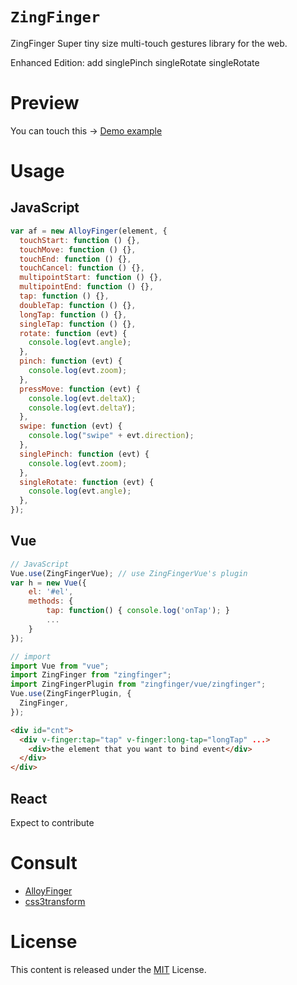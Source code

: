 # `ZingFinger`

ZingFinger Super tiny size multi-touch gestures library for the web.

Enhanced Edition: add singlePinch singleRotate singleRotate

# Preview

You can touch this → [Demo example](https://ilgei.github.io/ZingFinger/example/)

# Usage

## JavaScript

```js
var af = new AlloyFinger(element, {
  touchStart: function () {},
  touchMove: function () {},
  touchEnd: function () {},
  touchCancel: function () {},
  multipointStart: function () {},
  multipointEnd: function () {},
  tap: function () {},
  doubleTap: function () {},
  longTap: function () {},
  singleTap: function () {},
  rotate: function (evt) {
    console.log(evt.angle);
  },
  pinch: function (evt) {
    console.log(evt.zoom);
  },
  pressMove: function (evt) {
    console.log(evt.deltaX);
    console.log(evt.deltaY);
  },
  swipe: function (evt) {
    console.log("swipe" + evt.direction);
  },
  singlePinch: function (evt) {
    console.log(evt.zoom);
  },
  singleRotate: function (evt) {
    console.log(evt.angle);
  },
});
```

## Vue

```js
// JavaScript
Vue.use(ZingFingerVue); // use ZingFingerVue's plugin
var h = new Vue({
    el: '#el',
    methods: {
        tap: function() { console.log('onTap'); }
        ...
    }
});

// import
import Vue from "vue";
import ZingFinger from "zingfinger";
import ZingFingerPlugin from "zingfinger/vue/zingfinger";
Vue.use(ZingFingerPlugin, {
  ZingFinger,
});
```

```html
<div id="cnt">
  <div v-finger:tap="tap" v-finger:long-tap="longTap" ...>
    <div>the element that you want to bind event</div>
  </div>
</div>
```

## React

Expect to contribute

# Consult

- [AlloyFinger](http://alloyteam.github.io/AlloyFinger/)
- [css3transform](https://github.com/Tencent/omi/tree/master/packages/omi-transform)

# License

This content is released under the [MIT](http://opensource.org/licenses/MIT) License.
